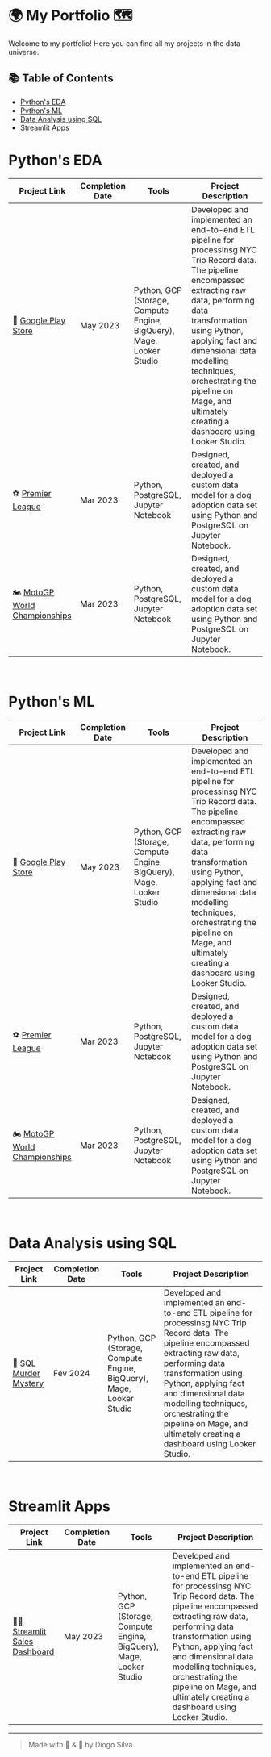 #  🌍 My Portfolio 🗺

Welcome to my portfolio! Here you can find all my projects in the data universe.

##  📚 Table of Contents

- [Python's EDA](#pythons-eda)
- [Python's ML](#pythons-ml)
- [Data Analysis using SQL](#sql-data-analysis)
- [Streamlit Apps](#streamlit-apps)



#  Python's EDA

| Project Link | Completion Date | Tools | Project Description |
|---|---|---|---|
| 📲 [Google Play Store](https://github.com/katiehuangx/data-engineering/tree/main/Uber%20Project)  | May 2023 | Python, GCP (Storage, Compute Engine, BigQuery), Mage, Looker Studio | Developed and implemented an end-to-end ETL pipeline for processinsg NYC Trip Record data. The pipeline encompassed extracting raw data, performing data transformation using Python, applying fact and dimensional data modelling techniques, orchestrating the pipeline on Mage, and ultimately creating a dashboard using Looker Studio. |
| ⚽️ [Premier League](https://github.com/katiehuangx/data-engineering/tree/main/Dog%20Adoption)  | Mar 2023 |Python, PostgreSQL, Jupyter Notebook | Designed, created, and deployed a custom data model for a dog adoption data set using Python and PostgreSQL on Jupyter Notebook. |
| 🏍️ [MotoGP World Championships](https://github.com/katiehuangx/data-engineering/tree/main/Dog%20Adoption)  | Mar 2023 |Python, PostgreSQL, Jupyter Notebook | Designed, created, and deployed a custom data model for a dog adoption data set using Python and PostgreSQL on Jupyter Notebook. |

<br>

#  Python's ML

| Project Link | Completion Date | Tools | Project Description |
|---|---|---|---|
| 📲 [Google Play Store](https://github.com/katiehuangx/data-engineering/tree/main/Uber%20Project)  | May 2023 | Python, GCP (Storage, Compute Engine, BigQuery), Mage, Looker Studio | Developed and implemented an end-to-end ETL pipeline for processinsg NYC Trip Record data. The pipeline encompassed extracting raw data, performing data transformation using Python, applying fact and dimensional data modelling techniques, orchestrating the pipeline on Mage, and ultimately creating a dashboard using Looker Studio. |
| ⚽️ [Premier League](https://github.com/katiehuangx/data-engineering/tree/main/Dog%20Adoption)  | Mar 2023 |Python, PostgreSQL, Jupyter Notebook | Designed, created, and deployed a custom data model for a dog adoption data set using Python and PostgreSQL on Jupyter Notebook. |
| 🏍️ [MotoGP World Championships](https://github.com/katiehuangx/data-engineering/tree/main/Dog%20Adoption)  | Mar 2023 |Python, PostgreSQL, Jupyter Notebook | Designed, created, and deployed a custom data model for a dog adoption data set using Python and PostgreSQL on Jupyter Notebook. |

<br>

#  Data Analysis using SQL

| Project Link | Completion Date | Tools | Project Description |
|---|---|---|---|
| 🔪 [SQL Murder Mystery](https://github.com/diogo-costa-silva/sql-murder-mystery)  | Fev 2024 | Python, GCP (Storage, Compute Engine, BigQuery), Mage, Looker Studio | Developed and implemented an end-to-end ETL pipeline for processinsg NYC Trip Record data. The pipeline encompassed extracting raw data, performing data transformation using Python, applying fact and dimensional data modelling techniques, orchestrating the pipeline on Mage, and ultimately creating a dashboard using Looker Studio. |

<br>

#  Streamlit Apps

| Project Link | Completion Date | Tools | Project Description |
|---|---|---|---|
| 👩‍💼 [Streamlit Sales Dashboard](https://github.com/diogo-costa-silva/streamlit-sales-dashboard)  | May 2023 | Python, GCP (Storage, Compute Engine, BigQuery), Mage, Looker Studio | Developed and implemented an end-to-end ETL pipeline for processinsg NYC Trip Record data. The pipeline encompassed extracting raw data, performing data transformation using Python, applying fact and dimensional data modelling techniques, orchestrating the pipeline on Mage, and ultimately creating a dashboard using Looker Studio. |

---

> Made with 💪 & 💙 by Diogo Silva

